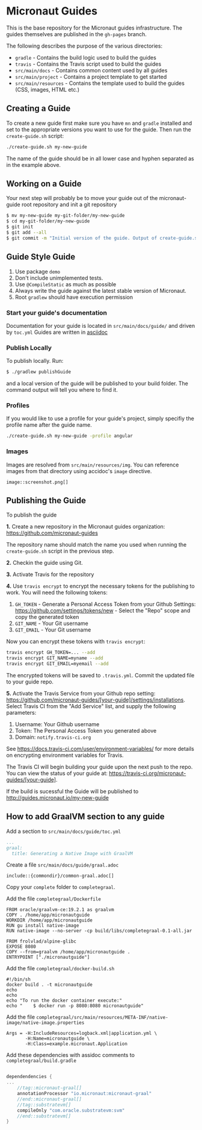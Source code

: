 # Micronaut Guides

This is the base repository for the Micronaut guides infrastructure. The guides themselves are published in the `gh-pages` branch.

The following describes the purpose of the various directories:

* `gradle` - Contains the build logic used to build the guides
* `travis` - Contains the Travis script used to build the guides
* `src/main/docs` - Contains common content used by all guides
* `src/main/project` - Contains a project template to get started
* `src/main/resources` - Contains the template used to build the guides (CSS, images, HTML etc.)

## Creating a Guide

To create a new guide first make sure you have `mn` and `gradle` installed and set to the appropriate versions you want to use for the guide. Then run the `create-guide.sh` script:

```bash
./create-guide.sh my-new-guide
```

The name of the guide should be in all lower case and hyphen separated as in the example above.

## Working on a Guide

Your next step will probably be to move your guide out of the micronaut-guide root repository and init a git repository

```bash
$ mv my-new-guide my-git-folder/my-new-guide
$ cd my-git-folder/my-new-guide
$ git init
$ git add --all
$ git commit -m "Initial version of the guide. Output of create-guide.sh script"
```

## Guide Style Guide

1. Use package `demo`
2. Don't include unimplemented tests.
3. Use `@CompileStatic` as much as possible
4. Always write the guide against the latest stable version of Micronaut.
5. Root `gradlew` should have execution permission

### Start your guide's documentation

Documentation for your guide is located in `src/main/docs/guide/` and driven by `toc.yml`
Guides are written in [asciidoc](http://asciidoctor.org/docs/asciidoc-syntax-quick-reference/)

### Publish Locally

To publish locally. Run: 

```bash
$ ./gradlew publishGuide
```

and a local version of the guide will be published to your build folder. The command output will tell you where to find it. 

### Profiles

If you would like to use a profile for your guide's project, simply specifiy the profile name after the guide name.

```bash
./create-guide.sh my-new-guide -profile angular
```

### Images

Images are resolved from `src/main/resources/img`. You can reference images
from that directory using accidoc's `image` directive.

```asciidoc
image::screenshot.png[]
```

## Publishing the Guide

To publish the guide 

**1.** Create a new repository in the Micronaut guides organization: https://github.com/micronaut-guides

The repository name should match the name you used when running the `create-guide.sh` script in the previous step.

**2.** Checkin the guide using Git. 

**3.** Activate Travis for the repository 

**4.** Use `travis encrypt` to encrypt the necessary tokens for the publishing to work. You will need the following tokens:

1. `GH_TOKEN` - Generate a Personal Access Token from your Github Settings: https://github.com/settings/tokens/new - Select the "Repo" scope and copy the generated token
2. `GIT_NAME` - Your Git username
3. `GIT_EMAIL` - Your Git username

Now you can encrypt these tokens with `travis encrypt`:

```bash
travis encrypt GH_TOKEN=... --add
travis encrypt GIT_NAME=myname --add
travis encrypt GIT_EMAIL=myemail --add
``` 

The encrypted tokens will be saved to `.travis.yml`. Commit the updated file to your guide repo.

**5.** Activate the Travis Service from your Github repo setting: https://github.com/micronaut-guides/[your-guide]/settings/installations. Select Travis CI from the "Add Service" list, and supply the following parameters:

1. Username: Your Github username
2. Token: The Personal Access Token you generated above
3. Domain: `notify.travis-ci.org`

See https://docs.travis-ci.com/user/environment-variables/ for more details on encrypting environment variables for Travis.

The Travis CI will begin building your guide upon the next push to the repo. You can view the status of your guide at: https://travis-ci.org/micronaut-guides/[your-guide].

If the build is sucessful the Guide will be published to http://guides.micronaut.io/my-new-guide 


## How to add GraalVM section to any guide

Add a section to `src/main/docs/guide/toc.yml`

```yaml
...
graal:
  title: Generating a Native Image with GraalVM
```  

Create a file `src/main/docs/guide/graal.adoc`

```asciidoc
include::{commondir}/common-graal.adoc[]
```  

Copy your `complete` folder to `completegraal`.

Add the file `completegraal/Dockerfile`

```
FROM oracle/graalvm-ce:19.2.1 as graalvm
COPY . /home/app/micronautguide
WORKDIR /home/app/micronautguide
RUN gu install native-image
RUN native-image --no-server -cp build/libs/completegraal-0.1-all.jar

FROM frolvlad/alpine-glibc
EXPOSE 8080
COPY --from=graalvm /home/app/micronautguide .
ENTRYPOINT ["./micronautguide"]
```

Add the file `completegraal/docker-build.sh`

```
#!/bin/sh
docker build . -t micronautguide
echo
echo
echo "To run the docker container execute:"
echo "    $ docker run -p 8080:8080 micronautguide"
```

Add the file `completegraal/src/main/resources/META-INF/native-image/native-image.properties`

```
Args = -H:IncludeResources=logback.xml|application.yml \
       -H:Name=micronautguide \
       -H:Class=example.micronaut.Application
```

Add these dependencies with assidoc comments to `completegraal/build.gradle`

```groovy

dependendencies {
...
    //tag::micronaut-graal[]
    annotationProcessor "io.micronaut:micronaut-graal"
    //end::micronaut-graal[]
    //tag::substratevm[]
    compileOnly "com.oracle.substratevm:svm"
    //end::substratevm[]
}
```
